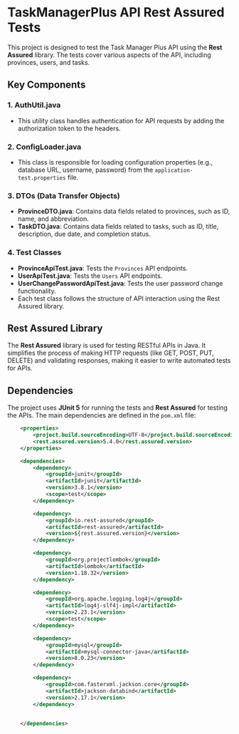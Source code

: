 

# TaskManagerPlus API Rest Assured Tests

This project is designed to test the Task Manager Plus API using the **Rest Assured** library. The tests cover various aspects of the API, including provinces, users, and tasks. 


## Key Components

### 1. **AuthUtil.java**
   - This utility class handles authentication for API requests by adding the authorization token to the headers.

### 2. **ConfigLoader.java**
   - This class is responsible for loading configuration properties (e.g., database URL, username, password) from the `application-test.properties` file.

### 3. **DTOs (Data Transfer Objects)**
   - **ProvinceDTO.java**: Contains data fields related to provinces, such as ID, name, and abbreviation.
   - **TaskDTO.java**: Contains data fields related to tasks, such as ID, title, description, due date, and completion status.

### 4. **Test Classes**
   - **ProvinceApiTest.java**: Tests the `Provinces` API endpoints.
   - **UserApiTest.java**: Tests the `Users` API endpoints.
   - **UserChangePasswordApiTest.java**: Tests the user password change functionality.
   - Each test class follows the structure of API interaction using the Rest Assured library.

## Rest Assured Library

The **Rest Assured** library is used for testing RESTful APIs in Java. It simplifies the process of making HTTP requests (like GET, POST, PUT, DELETE) and validating responses, making it easier to write automated tests for APIs.

## Dependencies

The project uses **JUnit 5** for running the tests and **Rest Assured** for testing the APIs. The main dependencies are defined in the `pom.xml` file:

```xml
	<properties>
		<project.build.sourceEncoding>UTF-8</project.build.sourceEncoding>
		<rest.assured.version>5.4.0</rest.assured.version>
	</properties>

	<dependencies>
		<dependency>
			<groupId>junit</groupId>
			<artifactId>junit</artifactId>
			<version>3.8.1</version>
			<scope>test</scope>
		</dependency>

		<dependency>
			<groupId>io.rest-assured</groupId>
			<artifactId>rest-assured</artifactId>
			<version>${rest.assured.version}</version>
		</dependency>

		<dependency>
			<groupId>org.projectlombok</groupId>
			<artifactId>lombok</artifactId>
			<version>1.18.32</version>
		</dependency>

		<dependency>
			<groupId>org.apache.logging.log4j</groupId>
			<artifactId>log4j-slf4j-impl</artifactId>
			<version>2.23.1</version>
			<scope>test</scope>
		</dependency>

		<dependency>
			<groupId>mysql</groupId>
			<artifactId>mysql-connector-java</artifactId>
			<version>8.0.23</version>
		</dependency>

		<dependency>
			<groupId>com.fasterxml.jackson.core</groupId>
			<artifactId>jackson-databind</artifactId>
			<version>2.17.1</version>
		</dependency>


	</dependencies>

